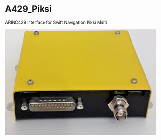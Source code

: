 # A429_Piksi
ARINC429 interface for Swift Navigation Piksi Multi

<img src="https://raw.githubusercontent.com/Art-ut-Kia/A429_Piksi/master/wiki%20illustrations/Piksi429_box.png"
width="500">
